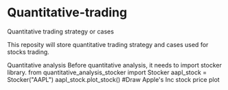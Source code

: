 # Quantitative-trading
Quantitative trading strategy or cases 

This reposity will store quantitative trading strategy and cases used for stocks trading.


Quantitative analysis
Before quantitative analysis, it needs to import stocker library.
from quantitative_analysis_stocker import Stocker
aapl_stock = Stocker("AAPL")
aapl_stock.plot_stock()  #Draw Apple's Inc stock price plot



